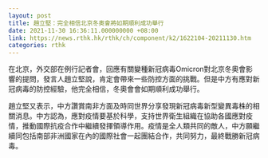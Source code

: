```yaml
---
layout: post
title: 趙立堅：完全相信北京冬奧會將如期順利成功舉行
date: 2021-11-30 16:36:11.000000000 +08:00
link: https://news.rthk.hk/rthk/ch/component/k2/1622104-20211130.htm
categories: rthk
---
```


在北京，外交部在例行記者會，回應有關變種新冠病毒Omicron對北京冬奧會影響的提問，發言人趙立堅說，肯定會帶來一些防控方面的挑戰。但是中方有應對新冠病毒的防控經驗，他完全相信，冬奧會會如期順利成功舉行。

趙立堅又表示，中方讚賞南非方面及時同世界分享發現新冠病毒新型變異毒株的相關消息。中方認為，應對疫情要基於科學，支持世界衛生組織在協助各國應對疫情，推動國際抗疫合作中繼續發揮領導作用。疫情是全人類共同的敵人，中方願繼續同包括南部非洲國家在內的國際社會一起團結合作，共同努力，最終戰勝新冠病毒。
